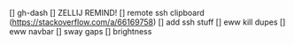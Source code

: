 [] gh-dash
[] ZELLIJ REMIND!
[] remote ssh clipboard (https://stackoverflow.com/a/66169758)
[] add ssh stuff 
[] eww kill dupes
[] eww navbar
[] sway gaps
[] brightness

